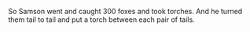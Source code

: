 So Samson went and caught 300 foxes and took torches. And he turned them tail to tail and put a torch between each pair of tails.
